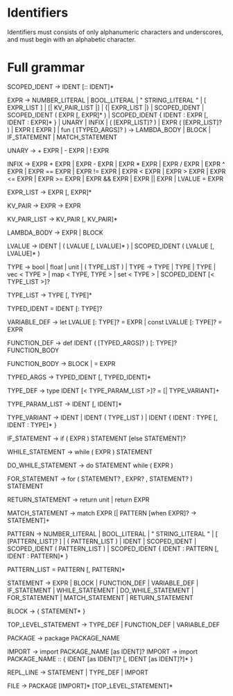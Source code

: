 # Identifiers
Identifiers must consists of only alphanumeric characters and underscores, and must begin with an alphabetic character.

# Full grammar

SCOPED_IDENT -> IDENT [:: IDENT]*

EXPR -> NUMBER_LITERAL
      | BOOL_LITERAL
      | " STRING_LITERAL "
      | [ EXPR_LIST ]
      | [| KV_PAIR_LIST |]
      | {| EXPR_LIST |}
      | SCOPED_IDENT
      | SCOPED_IDENT ( EXPR [, EXPR]* )
      | SCOPED_IDENT { IDENT : EXPR [, IDENT : EXPR]* }
      | UNARY
      | INFIX
      | ( [EXPR_LIST]? )
      | EXPR ( [EXPR_LIST]? )
      | EXPR [ EXPR ]
      | fun ( [TYPED_ARGS]? ) -> LAMBDA_BODY
      | BLOCK
      | IF_STATEMENT
      | MATCH_STATEMENT

UNARY -> + EXPR
       | - EXPR
       | ! EXPR

INFIX -> EXPR + EXPR
       | EXPR - EXPR
       | EXPR * EXPR
       | EXPR / EXPR
       | EXPR ^ EXPR
       | EXPR == EXPR
       | EXPR != EXPR
       | EXPR < EXPR
       | EXPR > EXPR
       | EXPR <= EXPR
       | EXPR >= EXPR
       | EXPR && EXPR
       | EXPR || EXPR
       | LVALUE = EXPR

EXPR_LIST -> EXPR [, EXPR]*

KV_PAIR -> EXPR -> EXPR

KV_PAIR_LIST -> KV_PAIR [, KV_PAIR]*

LAMBDA_BODY -> EXPR
             | BLOCK

LVALUE -> IDENT
        | ( LVALUE [, LVALUE]* )
        | SCOPED_IDENT ( LVALUE [, LVALUE]* )


TYPE -> bool
      | float
      | unit
      | ( TYPE_LIST )
      | TYPE -> TYPE
      | TYPE | TYPE
      | vec < TYPE >
      | map < TYPE, TYPE >
      | set < TYPE >
      | SCOPED_IDENT [< TYPE_LIST >]?

TYPE_LIST -> TYPE [, TYPE]*


TYPED_IDENT = IDENT [: TYPE]?

VARIABLE_DEF -> let LVALUE [: TYPE]? = EXPR
              | const LVALUE [: TYPE]? = EXPR

FUNCTION_DEF -> def IDENT ( [TYPED_ARGS]? ) [: TYPE]? FUNCTION_BODY

FUNCTION_BODY -> BLOCK
               | = EXPR

TYPED_ARGS -> TYPED_IDENT [, TYPED_IDENT]*


TYPE_DEF -> type IDENT [< TYPE_PARAM_LIST >]? = [| TYPE_VARIANT]+

TYPE_PARAM_LIST -> IDENT [, IDENT]*

TYPE_VARIANT -> IDENT
              | IDENT ( TYPE_LIST )
              | IDENT { IDENT : TYPE [, IDENT : TYPE]* }


IF_STATEMENT -> if ( EXPR ) STATEMENT [else STATEMENT]?

WHILE_STATEMENT -> while ( EXPR ) STATEMENT

DO_WHILE_STATEMENT -> do STATEMENT while ( EXPR )

FOR_STATEMENT -> for ( STATEMENT? , EXPR? , STATEMENT? ) STATEMENT

RETURN_STATEMENT -> return unit
                  | return EXPR

MATCH_STATEMENT -> match EXPR [| PATTERN [when EXPR]? -> STATEMENT]+

PATTERN -> NUMBER_LITERAL
      | BOOL_LITERAL
      | " STRING_LITERAL "
      | [ [PATTERN_LIST]? ]
      | ( PATTERN_LIST )
      | IDENT
      | SCOPED_IDENT
      | SCOPED_IDENT ( PATTERN_LIST )
      | SCOPED_IDENT { IDENT : PATTERN [, IDENT : PATTERN]* }

PATTERN_LIST = PATTERN [, PATTERN]*


STATEMENT -> EXPR
           | BLOCK
           | FUNCTION_DEF
           | VARIABLE_DEF
           | IF_STATEMENT
           | WHILE_STATEMENT
           | DO_WHILE_STATEMENT
           | FOR_STATEMENT
           | MATCH_STATEMENT
           | RETURN_STATEMENT

BLOCK -> { STATEMENT* }



TOP_LEVEL_STATEMENT -> TYPE_DEF
                     | FUNCTION_DEF
                     | VARIABLE_DEF


PACKAGE -> package PACKAGE_NAME

IMPORT -> import PACKAGE_NAME [as IDENT]?
IMPORT -> import PACKAGE_NAME :: { IDENT [as IDENT]? [, IDENT [as IDENT]?]* }

REPL_LINE -> STATEMENT
           | TYPE_DEF
           | IMPORT

FILE -> PACKAGE [IMPORT]* [TOP_LEVEL_STATEMENT]*

